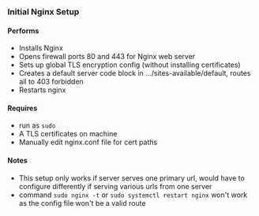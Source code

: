 ### Initial Nginx Setup

#### Performs
- Installs Nginx
- Opens firewall ports 80 and 443 for Nginx web server
- Sets up global TLS encryption config (without installing certificates)
- Creates a default server code block in .../sites-available/default, routes all to 403 forbidden
- Restarts nginx

#### Requires
- run as `sudo`
- A TLS certificates on machine
- Manually edit nginx.conf file for cert paths

#### Notes
- This setup only works if server serves one primary url, would have to configure differently if serving various urls from one server
- command `sudo nginx -t` or `sudo systemctl restart nginx` won't work as the config file won't be a valid route
